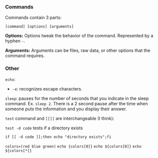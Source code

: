 ### Commands

Commands contain 3 parts: 

```
[command] [options] [arguments]
```

**Options:** Options tweak the behavior of the command.  Represented by a hyphen `-`.

**Arguments:** Arguments can be files, raw data, or other options that the command requires. 







### Other

`echo`: 

* `-e`: recognizes escape characters.  

`sleep`: pauses for the number of seconds that you indicate in the sleep command.  Ex. `sleep 2`.  There is a 2 second pause after the time when someone puts the information and you display their answer.

`test` command and `[[]]` are interchangeable (I think):

`test -d code` tests if a directory exists

`if [[ -d code ]];then echo "directory exists";fi`

`colors=(red blue green)`
`echo {colors[0]}`
`echo ${colors[0]}`
`echo ${colors[*]}`
